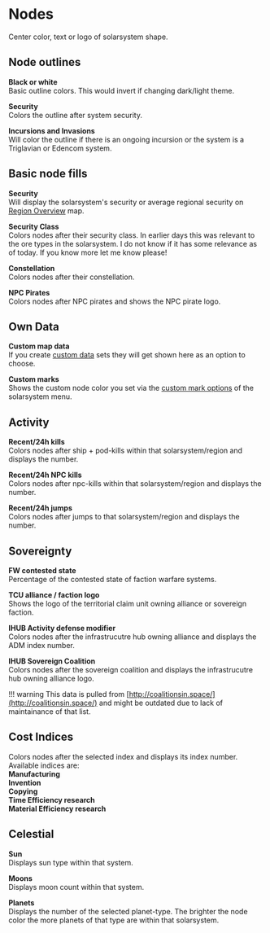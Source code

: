 # Nodes
Center color, text or logo of solarsystem shape.

## Node outlines
**Black or white**<br>
Basic outline colors. This would invert if changing dark/light theme.

**Security**<br>
Colors the outline after system security.

**Incursions and Invasions**<br>
Will color the outline if there is an ongoing incursion or the system is a Triglavian or Edencom system.

## Basic node fills
**Security**<br>
Will display the solarsystem's security or average regional security on [Region Overview](https://eveeye.readthedocs.io/en/latest/map/layout/) map.

**Security Class**<br>
Colors nodes after their security class. In earlier days this was relevant to the ore types in the solarsystem. I do not know if it has some relevance as of today. If you know more let me know please!

**Constellation**<br>
Colors nodes after their constellation.

**NPC Pirates**<br>
Colors nodes after NPC pirates and shows the NPC pirate logo.

## Own Data
**Custom map data**<br>
If you create [custom data](https://eveeye.readthedocs.io/en/latest/data/database/) sets they will get shown here as an option to choose.

**Custom marks**<br>
Shows the custom node color you set via the [custom mark options](https://eveeye.readthedocs.io/en/latest/sharing/custom-marks/) of the solarsystem menu.

## Activity
<!--**Hub Trade**<br>
Colors and labels nodes after the sum of total isk of buy and sell orders of the *hub* of that system. The *hub* is the npc-station within a solarsystem with highest value described.  On Region Map it shows the sum of all *hubs* of that region.<br>
M = Million isk<br>
B = Billion isk<br>
T = Tillion isk-->

**Recent/24h kills**<br>
Colors nodes after ship + pod-kills within that solarsystem/region and displays the number. 

**Recent/24h NPC kills**<br>
Colors nodes after npc-kills within that solarsystem/region and displays the number.

**Recent/24h jumps**<br>
Colors nodes after jumps to that solarsystem/region and displays the number. 

## Sovereignty
**FW contested state**<br>
Percentage of the contested state of faction warfare systems.

**TCU alliance / faction logo**<br>
Shows the logo of the territorial claim unit owning alliance or sovereign faction.

**IHUB Activity defense modifier**<br>
Colors nodes after the infrastrucutre hub owning alliance and displays the ADM index number.

**IHUB Sovereign Coalition**<br>
Colors nodes after the sovereign coalition and displays the infrastrucutre hub owning alliance logo.

!!! warning
    This data is pulled from [http://coalitionsin.space/](http://coalitionsin.space/) and might be outdated due to lack of maintainance of that list.

## Cost Indices
Colors nodes after the selected index and displays its index number. Available indices are:<br>
**Manufacturing<br>
Invention<br>
Copying<br>
Time Efficiency research<br>
Material Efficiency research**

## Celestial
**Sun**<br>
Displays sun type within that system.

**Moons**<br>
Displays moon count within that system.

**Planets**<br>
Displays the number of the selected planet-type. The brighter the node color the more planets of that type are within that solarsystem.
<!--stackedit_data:
eyJoaXN0b3J5IjpbMTAzMjc1NDM3NCwyMTAwNTY3NDcwLDEzMT
YwNDI1MDQsLTIxMjM0MzY2NTAsLTIxNDM2NTY1OTQsNDc3NTM5
OTksODA5MjI5OTg4LDE2NTUzOTYwNTMsMTc1Mjg0MjUwMywtMT
A3MjkwNzM0NiwtMTYzMjIzNjMyNiwxNzcxOTQ5MzQ2LDE1OTcz
OTQyMzddfQ==
-->